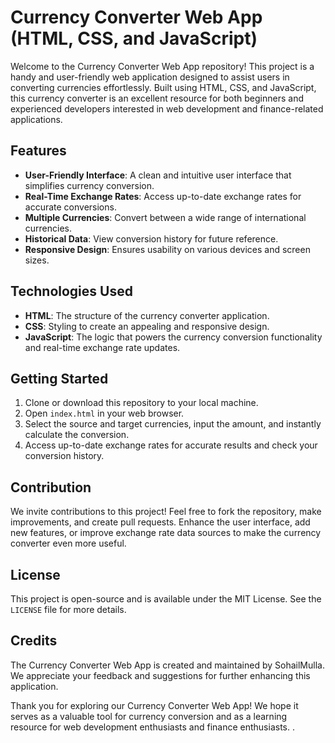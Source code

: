 # Currency Converter Web App (HTML, CSS, and JavaScript)

Welcome to the Currency Converter Web App repository! This project is a handy and user-friendly web application designed to assist users in converting currencies effortlessly. Built using HTML, CSS, and JavaScript, this currency converter is an excellent resource for both beginners and experienced developers interested in web development and finance-related applications.

## Features

- **User-Friendly Interface**: A clean and intuitive user interface that simplifies currency conversion.
- **Real-Time Exchange Rates**: Access up-to-date exchange rates for accurate conversions.
- **Multiple Currencies**: Convert between a wide range of international currencies.
- **Historical Data**: View conversion history for future reference.
- **Responsive Design**: Ensures usability on various devices and screen sizes.

## Technologies Used

- **HTML**: The structure of the currency converter application.
- **CSS**: Styling to create an appealing and responsive design.
- **JavaScript**: The logic that powers the currency conversion functionality and real-time exchange rate updates.

## Getting Started

1. Clone or download this repository to your local machine.
2. Open `index.html` in your web browser.
3. Select the source and target currencies, input the amount, and instantly calculate the conversion.
4. Access up-to-date exchange rates for accurate results and check your conversion history.

## Contribution

We invite contributions to this project! Feel free to fork the repository, make improvements, and create pull requests. Enhance the user interface, add new features, or improve exchange rate data sources to make the currency converter even more useful.

## License

This project is open-source and is available under the MIT License. See the `LICENSE` file for more details.

## Credits

The Currency Converter Web App is created and maintained by SohailMulla. We appreciate your feedback and suggestions for further enhancing this application.

Thank you for exploring our Currency Converter Web App! We hope it serves as a valuable tool for currency conversion and as a learning resource for web development enthusiasts and finance enthusiasts.
. 
